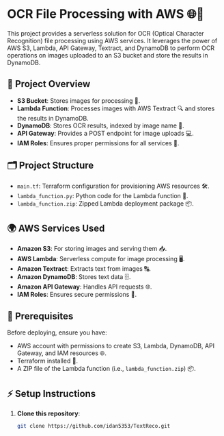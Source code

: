 # OCR File Processing with AWS 🌐📸

This project provides a serverless solution for OCR (Optical Character Recognition) file processing using AWS services. It leverages the power of AWS S3, Lambda, API Gateway, Textract, and DynamoDB to perform OCR operations on images uploaded to an S3 bucket and store the results in DynamoDB.

## 🚀 Project Overview

- **S3 Bucket**: Stores images for processing 📂.
- **Lambda Function**: Processes images with AWS Textract 🔍 and stores the results in DynamoDB.
- **DynamoDB**: Stores OCR results, indexed by image name 📝.
- **API Gateway**: Provides a POST endpoint for image uploads 💻.
- **IAM Roles**: Ensures proper permissions for all services 🔑.

## 🗂 Project Structure

- `main.tf`: Terraform configuration for provisioning AWS resources 🛠.
- `lambda_function.py`: Python code for the Lambda function 🤖.
- `lambda_function.zip`: Zipped Lambda deployment package 📦.

## 🌍 AWS Services Used

- **Amazon S3**: For storing images and serving them 📥.
- **AWS Lambda**: Serverless compute for image processing 🖥.
- **Amazon Textract**: Extracts text from images 🔠.
- **Amazon DynamoDB**: Stores text data 🗄.
- **Amazon API Gateway**: Handles API requests 🌐.
- **IAM Roles**: Ensures secure permissions 🔐.

## 📝 Prerequisites

Before deploying, ensure you have:

- AWS account with permissions to create S3, Lambda, DynamoDB, API Gateway, and IAM resources 🌐.
- Terraform installed 🌱.
- A ZIP file of the Lambda function (i.e., `lambda_function.zip`) 📦.

## ⚡ Setup Instructions

1. **Clone this repository**:

   ```bash
   git clone https://github.com/idan5353/TextReco.git
  
